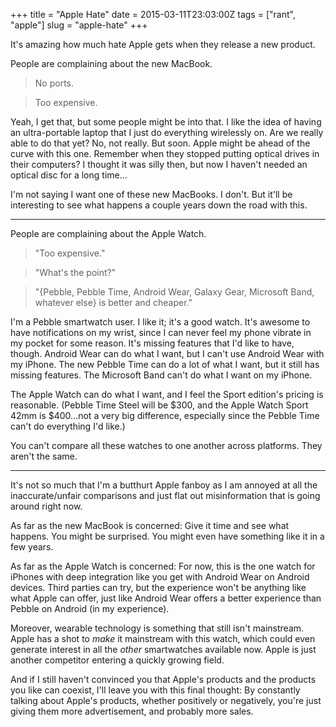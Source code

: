 +++
title = "Apple Hate"
date = 2015-03-11T23:03:00Z
tags = ["rant", "apple"]
slug = "apple-hate"
+++

It's amazing how much hate Apple gets when they release a new product.

People are complaining about the new MacBook.

>No ports.

>Too expensive.

Yeah, I get that, but some people might be into that. I like the idea of having an ultra-portable laptop that I just do everything wirelessly on. Are we really able to do that yet? No, not really. But soon. Apple might be ahead of the curve with this one. Remember when they stopped putting optical drives in their computers? I thought it was silly then, but now I haven't needed an optical disc for a long time...

I'm not saying I want one of these new MacBooks. I don't. But it'll be interesting to see what happens a couple years down the road with this.

---

People are complaining about the Apple Watch.

>"Too expensive."

>"What's the point?"

>"{Pebble, Pebble Time, Android Wear, Galaxy Gear, Microsoft Band, whatever else} is better and cheaper."

I'm a Pebble smartwatch user. I like it; it's a good watch. It's awesome to have notifications on my wrist, since I can never feel my phone vibrate in my pocket for some reason. It's missing features that I'd like to have, though. Android Wear can do what I want, but I can't use Android Wear with my iPhone. The new Pebble Time can do a lot of what I want, but it still has missing features. The Microsoft Band can't do what I want on my iPhone.

The Apple Watch can do what I want, and I feel the Sport edition's pricing is reasonable. (Pebble Time Steel will be $300, and the Apple Watch Sport 42mm is $400...not a very big difference, especially since the Pebble Time can't do everything I'd like.)

You can't compare all these watches to one another across platforms. They aren't the same.

---

It's not so much that I'm a butthurt Apple fanboy as I am annoyed at all the inaccurate/unfair comparisons and just flat out misinformation that is going around right now.

As far as the new MacBook is concerned: Give it time and see what happens. You might be surprised. You might even have something like it in a few years.

As far as the Apple Watch is concerned: For now, this is the one watch for iPhones with deep integration like you get with Android Wear on Android devices. Third parties can try, but the experience won't be anything like what Apple can offer, just like Android Wear offers a better experience than Pebble on Android (in my experience).

Moreover, wearable technology is something that still isn't mainstream. Apple has a shot to *make* it mainstream with this watch, which could even generate interest in all the *other* smartwatches available now. Apple is just another competitor entering a quickly growing field.

And if I still haven't convinced you that Apple's products and the products you like can coexist, I'll leave you with this final thought: By constantly talking about Apple's products, whether positively or negatively, you're just giving them more advertisement, and probably more sales.
